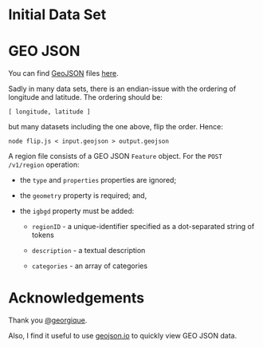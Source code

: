 # Initial Data Set

# GEO JSON
You can find [GeoJSON](https://geojson.org) files [here](https://github.com/georgique/world-geojson).

Sadly in many data sets,
there is an endian-issue with the ordering of longitude and latitude.
The ordering should be:

    [ longitude, latitude ]
    
but many datasets including the one above,
flip the order.
Hence:

    node flip.js < input.geojson > output.geojson

A region file consists of a GEO JSON `Feature` object.
For the `POST /v1/region` operation:

- the `type` and `properties` properties are ignored;

- the `geometry` property is required; and,

- the `igbgd` property must be added:

    - `regionID` - a unique-identifier specified as a dot-separated string of tokens
    
    - `description` - a textual description
    
    - `categories` - an array of categories


# Acknowledgements
Thank you [@georgique](https://github.com/georgique).

Also, I find it useful to use [geojson.io](http://geojson.io) to quickly view GEO JSON data.
